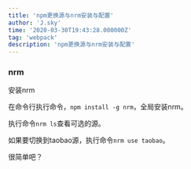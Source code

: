 ```yaml
---
title: 'npm更换源与nrm安装与配置'
author: 'J.sky'
time: '2020-03-30T19:43:28.000000Z'
tag: 'webpack'
description: 'npm更换源与nrm安装与配置'
---
```


### nrm

安装nrm

在命令行执行命令，`npm install -g nrm`，全局安装nrm。

执行命令`nrm ls`查看可选的源。

如果要切换到taobao源，执行命令`nrm use taobao`。

很简单吧？